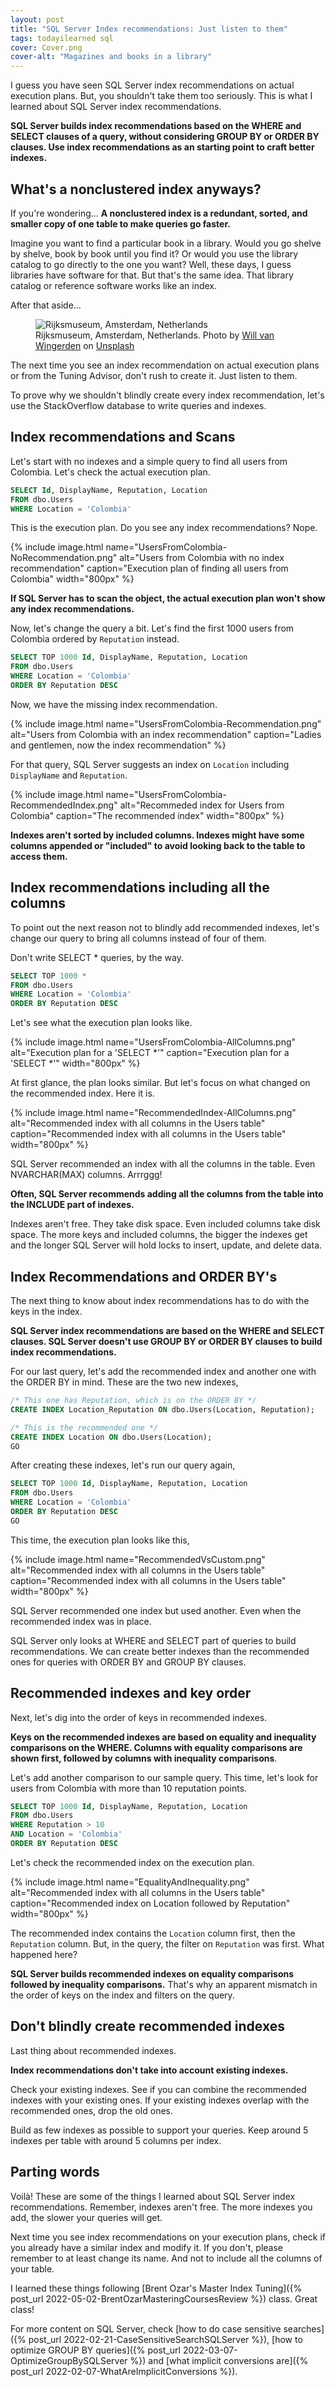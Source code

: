 ```yaml
---
layout: post
title: "SQL Server Index recommendations: Just listen to them"
tags: todayilearned sql
cover: Cover.png
cover-alt: "Magazines and books in a library"
---
```


I guess you have seen SQL Server index recommendations on actual execution plans. But, you shouldn't take them too seriously. This is what I learned about SQL Server index recommendations.

**SQL Server builds index recommendations based on the WHERE and SELECT clauses of a query, without considering GROUP BY or ORDER BY clauses. Use index recommendations as an starting point to craft better indexes.**

## What's a nonclustered index anyways?

If you're wondering... **A nonclustered index is a redundant, sorted, and smaller copy of one table to make queries go faster.**

Imagine you want to find a particular book in a library. Would you go shelve by shelve, book by book until you find it? Or would you use the library catalog to go directly to the one you want? Well, these days, I guess libraries have software for that. But that's the same idea. That library catalog or reference software works like an index.

After that aside...

<figure>
<img src="https://images.unsplash.com/photo-1465929639680-64ee080eb3ed?crop=entropy&cs=tinysrgb&fit=crop&fm=jpg&h=400&ixid=MnwxfDB8MXxyYW5kb218MHx8fHx8fHx8MTYyODI5MzQxOQ&ixlib=rb-1.2.1&q=80&utm_campaign=api-credit&utm_medium=referral&utm_source=unsplash_source&w=600" alt="Rijksmuseum, Amsterdam, Netherlands" />

<figcaption>Rijksmuseum, Amsterdam, Netherlands. Photo by <a href="https://unsplash.com/@willvanw?utm_source=unsplash&utm_medium=referral&utm_content=creditCopyText">Will van Wingerden</a> on <a href="https://unsplash.com/?utm_source=unsplash&utm_medium=referral&utm_content=creditCopyText">Unsplash</a></figcaption>
</figure>

The next time you see an index recommendation on actual execution plans or from the Tuning Advisor, don't rush to create it. Just listen to them.

To prove why we shouldn't blindly create every index recommendation, let's use the StackOverflow database to write queries and indexes.

## Index recommendations and Scans

Let's start with no indexes and a simple query to find all users from Colombia. Let's check the actual execution plan.

```sql
SELECT Id, DisplayName, Reputation, Location
FROM dbo.Users
WHERE Location = 'Colombia'
```

This is the execution plan. Do you see any index recommendations? Nope.

{% include image.html name="UsersFromColombia-NoRecommendation.png" alt="Users from Colombia with no index recommendation" caption="Execution plan of finding all users from Colombia" width="800px" %}

**If SQL Server has to scan the object, the actual execution plan won't show any index recommendations.**

Now, let's change the query a bit. Let's find the first 1000 users from Colombia ordered by `Reputation` instead.

```sql
SELECT TOP 1000 Id, DisplayName, Reputation, Location
FROM dbo.Users
WHERE Location = 'Colombia'
ORDER BY Reputation DESC
```

Now, we have the missing index recommendation.

{% include image.html name="UsersFromColombia-Recommendation.png" alt="Users from Colombia with an index recommendation" caption="Ladies and gentlemen, now the index recommendation" %}

For that query, SQL Server suggests an index on `Location` including `DisplayName` and `Reputation`.

{% include image.html name="UsersFromColombia-RecommendedIndex.png" alt="Recommeded index for Users from Colombia" caption="The recommended index" width="800px" %}

**Indexes aren't sorted by included columns. Indexes might have some columns appended or "included" to avoid looking back to the table to access them.** 

## Index recommendations including all the columns

To point out the next reason not to blindly add recommended indexes, let's change our query to bring all columns instead of four of them.

Don't write SELECT * queries, by the way.

```sql
SELECT TOP 1000 *
FROM dbo.Users
WHERE Location = 'Colombia'
ORDER BY Reputation DESC
```

Let's see what the execution plan looks like.

{% include image.html name="UsersFromColombia-AllColumns.png" alt="Execution plan for a 'SELECT *'" caption="Execution plan for a 'SELECT *'" width="800px" %}

At first glance, the plan looks similar. But let's focus on what changed on the recommended index. Here it is.

{% include image.html name="RecommendedIndex-AllColumns.png" alt="Recommended index with all columns in the Users table" caption="Recommended index with all columns in the Users table" width="800px" %}

SQL Server recommended an index with all the columns in the table. Even NVARCHAR(MAX) columns. Arrrggg!

**Often, SQL Server recommends adding all the columns from the table into the INCLUDE part of indexes.**

Indexes aren't free. They take disk space. Even included columns take disk space. The more keys and included columns, the bigger the indexes get and the longer SQL Server will hold locks to insert, update, and delete data.

## Index Recommendations and ORDER BY's

The next thing to know about index recommendations has to do with the keys in the index.

**SQL Server index recommendations are based on the WHERE and SELECT clauses. SQL Server doesn't use GROUP BY or ORDER BY clauses to build index recommendations.**

For our last query, let's add the recommended index and another one with the ORDER BY in mind. These are the two new indexes,

```sql
/* This one has Reputation, which is on the ORDER BY */
CREATE INDEX Location_Reputation ON dbo.Users(Location, Reputation);

/* This is the recommended one */
CREATE INDEX Location ON dbo.Users(Location);
GO
```

After creating these indexes, let's run our query again,

```sql
SELECT TOP 1000 Id, DisplayName, Reputation, Location
FROM dbo.Users
WHERE Location = 'Colombia'
ORDER BY Reputation DESC
GO
```

This time, the execution plan looks like this,

{% include image.html name="RecommendedVsCustom.png" alt="Recommended index with all columns in the Users table" caption="Recommended index with all columns in the Users table" width="800px" %}

SQL Server recommended one index but used another. Even when the recommended index was in place.

SQL Server only looks at WHERE and SELECT part of queries to build recommendations. We can create better indexes than the recommended ones for queries with ORDER BY and GROUP BY clauses.

## Recommended indexes and key order

Next, let's dig into the order of keys in recommended indexes.

**Keys on the recommended indexes are based on equality and inequality comparisons on the WHERE. Columns with equality comparisons are shown first, followed by columns with inequality comparisons**.

Let's add another comparison to our sample query. This time, let's look for users from Colombia with more than 10 reputation points.

```sql
SELECT TOP 1000 Id, DisplayName, Reputation, Location
FROM dbo.Users
WHERE Reputation > 10
AND Location = 'Colombia'
ORDER BY Reputation DESC
```

Let's check the recommended index on the execution plan.

{% include image.html name="EqualityAndInequality.png" alt="Recommended index with all columns in the Users table" caption="Recommended index on Location followed by Reputation" width="800px" %}

The recommended index contains the `Location` column first, then the `Reputation` column. But, in the query, the filter on `Reputation` was first. What happened here?

**SQL Server builds recommended indexes on equality comparisons followed by inequality comparisons.** That's why an apparent mismatch in the order of keys on the index and filters on the query.

## Don't blindly create recommended indexes

Last thing about recommended indexes.

**Index recommendations don't take into account existing indexes.**

Check your existing indexes. See if you can combine the recommended indexes with your existing ones. If your existing indexes overlap with the recommended ones, drop the old ones. 

Build as few indexes as possible to support your queries. Keep around 5 indexes per table with around 5 columns per index.

## Parting words

Voilà! These are some of the things I learned about SQL Server index recommendations. Remember, indexes aren't free. The more indexes you add, the slower your queries will get. 

Next time you see index recommendations on your execution plans, check if you already have a similar index and modify it. If you don't, please remember to at least change its name. And not to include all the columns of your table.

I learned these things following [Brent Ozar's Master Index Tuning]({% post_url 2022-05-02-BrentOzarMasteringCoursesReview %}) class. Great class!

For more content on SQL Server, check [how to do case sensitive searches]({% post_url 2022-02-21-CaseSensitiveSearchSQLServer %}), [how to optimize GROUP BY queries]({% post_url 2022-03-07-OptimizeGroupBySQLServer %}) and [what implicit conversions are]({% post_url 2022-02-07-WhatAreImplicitConversions %}).